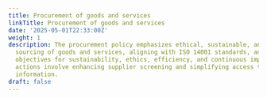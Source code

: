 ```yaml
---
title: Procurement of goods and services
linkTitle: Procurement of goods and services
date: '2025-05-01T22:33:00Z'
weight: 1
description: The procurement policy emphasizes ethical, sustainable, and efficient
  sourcing of goods and services, aligning with ISO 14001 standards, and includes
  objectives for sustainability, ethics, efficiency, and continuous improvement. Key
  actions involve enhancing supplier screening and simplifying access to procurement
  information.
draft: false
---
```



<!-- Unsupported block type: unsupported -->